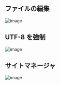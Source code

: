 ## ファイルの編集

![image](https://user-images.githubusercontent.com/1501327/167968404-777f8e57-b85a-47d8-bc3c-b7a75c8e620c.png)

## UTF-8 を強制

![image](https://user-images.githubusercontent.com/1501327/162949991-a99d6127-1aa1-4fb6-9605-a6a054238e82.png)


## サイトマネージャ

![image](https://user-images.githubusercontent.com/1501327/162950112-3e232f05-1128-4a9b-a48b-8e213ce67ad4.png)
